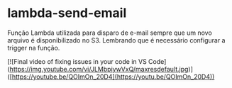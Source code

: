 # lambda-send-email

Função Lambda utilizada para disparo de e-mail sempre que um novo arquivo é disponibilizado no S3. Lembrando que é necessário configurar a trigger na função.

[![Final video of fixing issues in your code in VS Code]
(https://img.youtube.com/vi/JLMbpiywVxQ/maxresdefault.jpg)]
([https://youtube.be/QOImOn_20D4](https://youtu.be/QOImOn_20D4))

